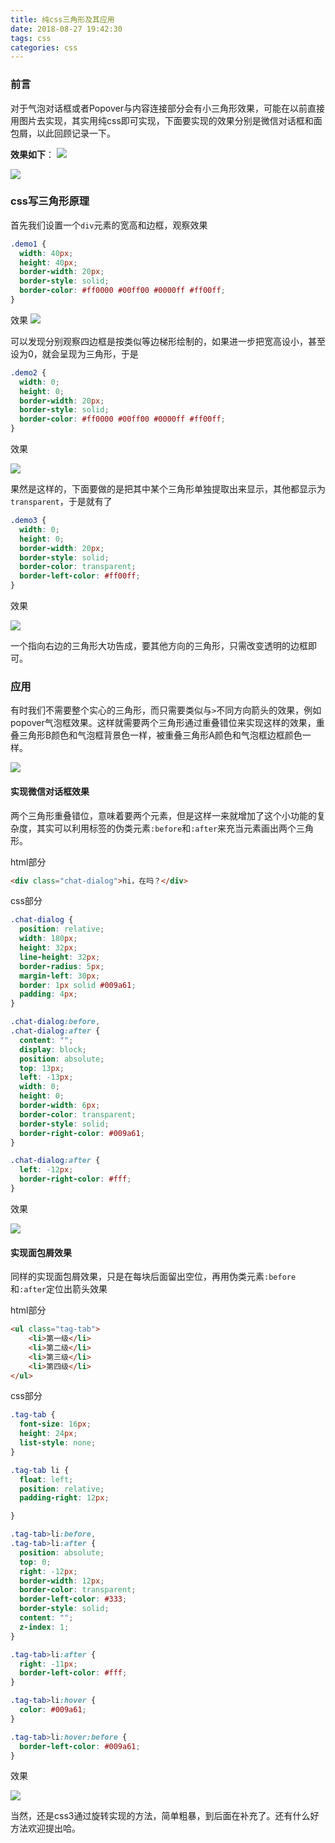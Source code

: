 ```yaml
---
title: 纯css三角形及其应用
date: 2018-08-27 19:42:30
tags: css
categories: css
---
```


### 前言

对于气泡对话框或者Popover与内容连接部分会有小三角形效果，可能在以前直接用图片去实现，其实用纯css即可实现，下面要实现的效果分别是微信对话框和面包屑，以此回顾记录一下。

**效果如下**：
![](/gb/纯css三角形及其应用/0.bmp)

![](/gb/纯css三角形及其应用/1.bmp)

### css写三角形原理

首先我们设置一个`div`元素的宽高和边框，观察效果

```css
.demo1 {
  width: 40px;
  height: 40px;
  border-width: 20px;
  border-style: solid;
  border-color: #ff0000 #00ff00 #0000ff #ff00ff;
}
```
效果
![](/gb/纯css三角形及其应用/2.bmp)

可以发现分别观察四边框是按类似等边梯形绘制的，如果进一步把宽高设小，甚至设为0，就会呈现为三角形，于是

```css
.demo2 {
  width: 0;
  height: 0;
  border-width: 20px;
  border-style: solid;
  border-color: #ff0000 #00ff00 #0000ff #ff00ff;
}
```

效果

![](/gb/纯css三角形及其应用/3.bmp)

果然是这样的，下面要做的是把其中某个三角形单独提取出来显示，其他都显示为`transparent`，于是就有了

```css
.demo3 {
  width: 0;
  height: 0;
  border-width: 20px;
  border-style: solid;
  border-color: transparent;
  border-left-color: #ff00ff;
}
```

效果

![](/gb/纯css三角形及其应用/4.bmp)

一个指向右边的三角形大功告成，要其他方向的三角形，只需改变透明的边框即可。

### 应用

有时我们不需要整个实心的三角形，而只需要类似与`>`不同方向箭头的效果，例如popover气泡框效果。这样就需要两个三角形通过重叠错位来实现这样的效果，重叠三角形B颜色和气泡框背景色一样，被重叠三角形A颜色和气泡框边框颜色一样。

![](/gb/纯css三角形及其应用/5.bmp)

#### 实现微信对话框效果
两个三角形重叠错位，意味着要两个元素，但是这样一来就增加了这个小功能的复杂度，其实可以利用标签的伪类元素`:before`和`:after`来充当元素画出两个三角形。

html部分
```html
<div class="chat-dialog">hi，在吗？</div>
```

css部分
```css
.chat-dialog {
  position: relative;
  width: 180px;
  height: 32px;
  line-height: 32px;
  border-radius: 5px;
  margin-left: 30px;
  border: 1px solid #009a61;
  padding: 4px;
}

.chat-dialog:before,
.chat-dialog:after {
  content: "";
  display: block;
  position: absolute;
  top: 13px;
  left: -13px;
  width: 0;
  height: 0;
  border-width: 6px;
  border-color: transparent;
  border-style: solid;
  border-right-color: #009a61;
}

.chat-dialog:after {
  left: -12px;
  border-right-color: #fff;
}
```

效果

![](/gb/纯css三角形及其应用/6.bmp)


#### 实现面包屑效果

同样的实现面包屑效果，只是在每块后面留出空位，再用伪类元素`:before`和`:after`定位出箭头效果

html部分

```html
<ul class="tag-tab">
    <li>第一级</li>
    <li>第二级</li>
    <li>第三级</li>
    <li>第四级</li>
</ul>
```

css部分

```css
.tag-tab {
  font-size: 16px;
  height: 24px;
  list-style: none;
}

.tag-tab li {
  float: left;
  position: relative;
  padding-right: 12px;

}

.tag-tab>li:before,
.tag-tab>li:after {
  position: absolute;
  top: 0;
  right: -12px;
  border-width: 12px;
  border-color: transparent;
  border-left-color: #333;
  border-style: solid;
  content: "";
  z-index: 1;
}

.tag-tab>li:after {
  right: -11px;
  border-left-color: #fff;
}

.tag-tab>li:hover {
  color: #009a61;
}

.tag-tab>li:hover:before {
  border-left-color: #009a61;
}
```

效果

![](/gb/纯css三角形及其应用/7.bmp)

当然，还是css3通过旋转实现的方法，简单粗暴，到后面在补充了。还有什么好方法欢迎提出哈。
